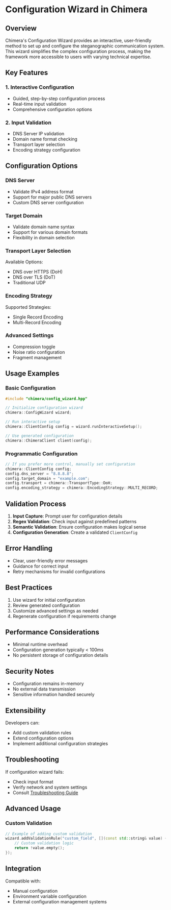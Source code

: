 # Configuration Wizard in Chimera

## Overview

Chimera's Configuration Wizard provides an interactive, user-friendly method to set up and configure the steganographic communication system. This wizard simplifies the complex configuration process, making the framework more accessible to users with varying technical expertise.

## Key Features

### 1. Interactive Configuration
- Guided, step-by-step configuration process
- Real-time input validation
- Comprehensive configuration options

### 2. Input Validation
- DNS Server IP validation
- Domain name format checking
- Transport layer selection
- Encoding strategy configuration

## Configuration Options

### DNS Server
- Validate IPv4 address format
- Support for major public DNS servers
- Custom DNS server configuration

### Target Domain
- Validate domain name syntax
- Support for various domain formats
- Flexibility in domain selection

### Transport Layer Selection
Available Options:
- DNS over HTTPS (DoH)
- DNS over TLS (DoT)
- Traditional UDP

### Encoding Strategy
Supported Strategies:
- Single Record Encoding
- Multi-Record Encoding

### Advanced Settings
- Compression toggle
- Noise ratio configuration
- Fragment management

## Usage Examples

### Basic Configuration
```cpp
#include "chimera/config_wizard.hpp"

// Initialize configuration wizard
chimera::ConfigWizard wizard;

// Run interactive setup
chimera::ClientConfig config = wizard.runInteractiveSetup();

// Use generated configuration
chimera::ChimeraClient client(config);
```

### Programmatic Configuration
```cpp
// If you prefer more control, manually set configuration
chimera::ClientConfig config;
config.dns_server = "8.8.8.8";
config.target_domain = "example.com";
config.transport = chimera::TransportType::DoH;
config.encoding_strategy = chimera::EncodingStrategy::MULTI_RECORD;
```

## Validation Process

1. **Input Capture**: Prompt user for configuration details
2. **Regex Validation**: Check input against predefined patterns
3. **Semantic Validation**: Ensure configuration makes logical sense
4. **Configuration Generation**: Create a validated `ClientConfig`

## Error Handling

- Clear, user-friendly error messages
- Guidance for correct input
- Retry mechanisms for invalid configurations

## Best Practices

1. Use wizard for initial configuration
2. Review generated configuration
3. Customize advanced settings as needed
4. Regenerate configuration if requirements change

## Performance Considerations

- Minimal runtime overhead
- Configuration generation typically < 100ms
- No persistent storage of configuration details

## Security Notes

- Configuration remains in-memory
- No external data transmission
- Sensitive information handled securely

## Extensibility

Developers can:
- Add custom validation rules
- Extend configuration options
- Implement additional configuration strategies

## Troubleshooting

If configuration wizard fails:
- Check input format
- Verify network and system settings
- Consult [Troubleshooting Guide](Troubleshooting.md)

## Advanced Usage

### Custom Validation
```cpp
// Example of adding custom validation
wizard.addValidationRule("custom_field", [](const std::string& value) {
    // Custom validation logic
    return !value.empty();
});
```

## Integration

Compatible with:
- Manual configuration
- Environment variable configuration
- External configuration management systems